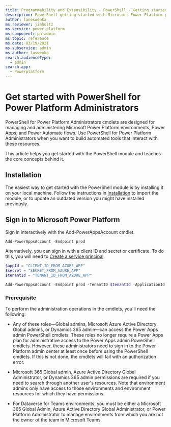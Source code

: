 ```yaml
---
title: Programmability and Extensibility - PowerShell - Getting started | Microsoft Docs
description: PowerShell getting started with Microsoft Power Platform programmability tools.
author: laneswenka
ms.reviewer: jimholtz
ms.service: power-platform
ms.component: pa-admin
ms.topic: reference
ms.date: 03/19/2021
ms.subservice: admin
ms.author: laswenka
search.audienceType: 
  - admin
search.app:
  - Powerplatform
---
```


# Get started with PowerShell for Power Platform Administrators
PowerShell for Power Platform Administrators cmdlets are designed for managing and administering Microsoft Power Platform environments, Power Apps, and Power Automate flows. Use PowerShell for Power Platform Administrators when you want to build automated tools that interact with these resources. 

This article helps you get started with the PowerShell module and teaches the core concepts behind it.

## Installation
The easiest way to get started with the PowerShell module is by installing it on your local machine. Follow the instructions in [Installation](powershell-installation.md) to import the module, or to update an outdated version you might have installed previously.

## Sign in to Microsoft Power Platform
Sign in interactively with the Add-PowerAppsAccount cmdlet. 

```PowerShell
Add-PowerAppsAccount -Endpoint prod
```

Alternatively, you can sign in with a client ID and secret or certificate.  To do this, you will need to [Create a service principal](powershell-create-service-principal.md).

```PowerShell
$appId = "CLIENT_ID_FROM_AZURE_APP"
$secret = "SECRET_FROM_AZURE_APP"
$tenantId = "TENANT_ID_FROM_AZURE_APP"

Add-PowerAppsAccount -Endpoint prod -TenantID $tenantId -ApplicationId $appId -ClientSecret $secret -Verbose
```

### Prerequisite
To perform the administration operations in the cmdlets, you'll need the following:

- Any of these roles—Global admins, Microsoft Azure Active Directory Global admins, or Dynamics 365 admin—can access the Power Apps admin PowerShell cmdlets. These roles no longer require a Power Apps plan for administrative access to the Power Apps admin PowerShell cmdlets. However, these administrators need to sign in to the Power Platform admin center at least once before using the PowerShell cmdlets. If this is not done, the cmdlets will fail with an authorization error.

- Microsoft 365 Global admin, Azure Active Directory Global Administrator, or Dynamics 365 admin permissions are required if you need to search through another user's resources. Note that environment admins only have access to those environments and environment resources for which they have permissions.

- For Dataverse for Teams environments, you must be either a Microsoft 365 Global Admin, Azure Active Directory Global Administrator, or Power Platform Administrator to manage environments from which you are not the owner of the team in Microsoft Teams.   
